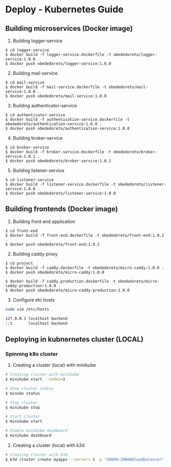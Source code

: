 # Deploy - Kubernetes Guide

## Building microservices (Docker image)

1. Building logger-service

```
$ cd logger-service
$ docker build -f logger-service.dockerfile -t obededoreto/logger-service:1.0.0 .
$ docker push obededoreto/logger-service:1.0.0
```

2. Building mail-service

```
$ cd mail-service
$ docker build -f mail-service.dockerfile -t obededoreto/mail-service:1.0.0 .
$ docker push obededoreto/mail-service:1.0.0
```

3. Building authenticator-service

```
$ cd authenticator-service
$ docker build -f authentication-service.dockerfile -t obededoreto/authentication-service:1.0.0 .
$ docker push obededoreto/authentication-service:1.0.0
```

4. Building broker-service

```
$ cd broker-service
$ docker build -f broker-service.dockerfile -t obededoreto/broker-service:1.0.1 .
$ docker push obededoreto/broker-service:1.0.1
```

5. Building listener-service

```
$ cd listener-service
$ docker build -f listener-service.dockerfile -t obededoreto/listener-service:1.0.0 .
$ docker push obededoreto/listener-service:1.0.0
```

## Building frontends (Docker image)

1. Building front end application

```
$ cd front-end
$ docker build -f front-end.dockerfile -t obededoreto/front-end:1.0.2 .
$ docker push obededoreto/front-end:1.0.2
```

2. Building caddy proxy

```
$ cd project
$ docker build -f caddy.dockerfile -t obededoreto/micro-caddy:1.0.0 .
$ docker push obededoreto/micro-caddy:1.0.0

$ docker build -f caddy.production.dockerfile -t obededoreto/micro-caddy-production:1.0.0 .
$ docker push obededoreto/micro-caddy-production:1.0.0
```

3. Configure etc hosts

```sh
sudo vim /etc/hosts

127.0.0.1 localhost backend
::1       localhost backend
```

## Deploying in kubnernetes cluster (LOCAL)

### Spinning k8s cluster

1. Creating a cluster (local) with minikube

```sh
# Creating cluster with minikube
$ minikube start --nodes=2

# Show cluster status
$ minuke status

# Stop cluster
$ minikube stop

# Start cluster
$ minikube start

# Enable minikube dashboard
$ minikube dashboard
```

1. Creating a cluster (local) with k3d

```sh
# Creating cluster with k3d
$ k3d cluster create myapps --servers 1 -p "30000:30000@loadbalancer"
```
